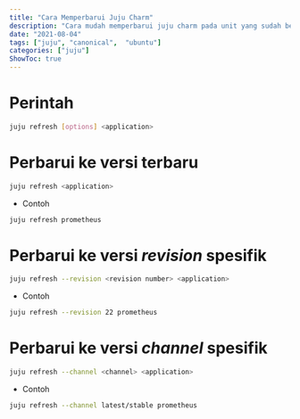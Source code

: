 ```yaml
---
title: "Cara Memperbarui Juju Charm"
description: "Cara mudah memperbarui juju charm pada unit yang sudah berjalan"
date: "2021-08-04"
tags: ["juju", "canonical",  "ubuntu"]
categories: ["juju"]
ShowToc: true
---
```


# Perintah
```bash
juju refresh [options] <application>
```

# Perbarui ke versi terbaru
```bash
juju refresh <application>
```

* Contoh
```bash
juju refresh prometheus
```

# Perbarui ke versi _revision_ spesifik
```bash
juju refresh --revision <revision number> <application>
```

* Contoh
```bash
juju refresh --revision 22 prometheus
```

# Perbarui ke versi _channel_ spesifik
```bash
juju refresh --channel <channel> <application> 
```

* Contoh
```bash
juju refresh --channel latest/stable prometheus 
```